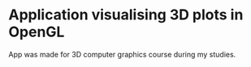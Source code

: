 # Application visualising 3D plots in OpenGL

App was made for 3D computer graphics course during my studies.

